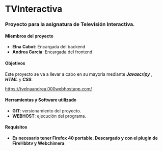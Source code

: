 ﻿# TVInteractiva
<h3>Proyecto para la asignatura de Televisión Interactiva.</h3>
<h4>Miembros del proyecto</h4>
<ul>
  <li><b>Elna Cabot</b>: Encargada del backend</li>
  <li><b>Andrea Garcia</b>: Encargada del frontend</li>
  
</ul>

<h4>Objetivos</h4>
Este proyecto se va a llevar a cabo en su mayoría mediante <i><b>Javascripy</b></i> , <i><b>HTML</b></i> y <i><b>CSS</b></i>. 

https://tvelnaandrea.000webhostapp.com/

<h4>Herramientas y Software utilizado</h4>
<ul>
  <li><b>GIT</b>: versionamiento del proyecto.</li> 
  <li><b>WEBHOST</b>: ejecución del programa.</li>
 
</ul>

<h4>Requisitos</h4>
<ul>
  <li><b>Es necesario tener Firefox 40 portable. Descargado y con el plugin de FireHbbtv y Webchimera</li> 
 
</ul>
